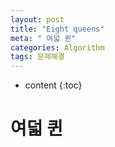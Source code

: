```yaml
---
layout: post
title: "Eight queens"
meta: " 여덟 퀸"
categories: Algorithm
tags: 문제해결
---
```




* content
{:toc}
# 여덟 퀸

